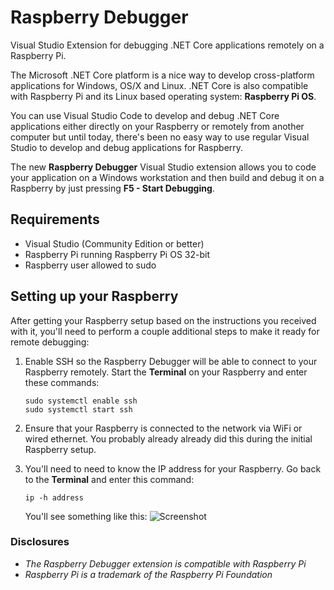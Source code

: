 # Raspberry Debugger
Visual Studio Extension for debugging .NET Core applications remotely on a Raspberry Pi.

The Microsoft .NET Core platform is a nice way to develop cross-platform applications for Windows, OS/X and Linux.  .NET Core is also compatible with Raspberry Pi and its Linux based operating system: **Raspberry Pi OS**.

You can use Visual Studio Code to develop and debug .NET Core applications either directly on your Raspberry or remotely from another computer but until today, there's been no easy way to use regular Visual Studio to develop and debug applications for Raspberry.

The new **Raspberry Debugger** Visual Studio extension allows you to code your application on a Windows workstation and then build and debug it on a Raspberry by just pressing **F5 - Start Debugging**.

## Requirements

* Visual Studio (Community Edition or better)
* Raspberry Pi running Raspberry Pi OS 32-bit
* Raspberry user allowed to sudo

## Setting up your Raspberry

After getting your Raspberry setup based on the instructions you received with it, you'll need to perform a couple additional steps to make it ready for remote debugging:

1. Enable SSH so the Raspberry Debugger will be able to connect to your Raspberry remotely.  Start the **Terminal** on your Raspberry and enter these commands:
   ```
   sudo systemctl enable ssh
   sudo systemctl start ssh
   ```

2. Ensure that your Raspberry is connected to the network via WiFi or wired ethernet.  You probably already already did this during the initial Raspberry setup.

3. You'll need to need to know the IP address for your Raspberry.  Go back to the **Terminal** and enter this command:
    ```
    ip -h address
    ```
    You'll see something like this:
    ![Screenshot](Images/ip-address.png)

### Disclosures

* _The Raspberry Debugger extension is compatible with Raspberry Pi_
* _Raspberry Pi is a trademark of the Raspberry Pi Foundation_